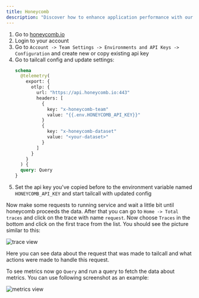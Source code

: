 ```yaml
---
title: Honeycomb
description: "Discover how to enhance application performance with our guide on enabling and analyzing telemetry data in Tailcall. Learn to configure observability support using OpenTelemetry for insights into logs, metrics, and traces, with practical integration examples for platforms like Honeycomb.io, New Relic, and Datadog."
---
```


1. Go to [honeycomb.io](https://www.honeycomb.io)
2. Login to your account
3. Go to `Account -> Team Settings -> Environments and API Keys -> Configuration` and create new or copy existing api key
4. Go to tailcall config and update settings:
   ```graphql
   schema
     @telemetry(
       export: {
         otlp: {
           url: "https://api.honeycomb.io:443"
           headers: [
             {
               key: "x-honeycomb-team"
               value: "{{.env.HONEYCOMB_API_KEY}}"
             }
             {
               key: "x-honeycomb-dataset"
               value: "<your-dataset>"
             }
           ]
         }
       }
     ) {
     query: Query
   }
   ```
5. Set the api key you've copied before to the environment variable named `HONEYCOMB_API_KEY` and start tailcall with updated config

Now make some requests to running service and wait a little bit until honeycomb proceeds the data. After that you can go to `Home -> Total traces` and click on the trace with name `request`. Now choose `Traces` in the bottom and click on the first trace from the list. You should see the picture similar to this:

![trace view](../static/images/telemetry/honeycomb-trace.png)

Here you can see data about the request that was made to tailcall and what actions were made to handle this request.

To see metrics now go `Query` and run a query to fetch the data about metrics. You can use following screenshot as an example:

![metrics view](../static/images/telemetry/honeycomb-metrics.png)
